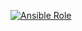 [![Ansible Role](https://img.shields.io/ansible/role/9594.svg?maxAge=2592000)](https://galaxy.ansible.com/marthydavid/docker-ce-common/)